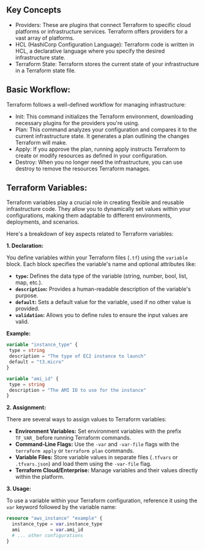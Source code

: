 ## Key Concepts

- Providers: These are plugins that connect Terraform to specific cloud platforms or infrastructure services. Terraform offers providers for a vast array of platforms.
- HCL (HashiCorp Configuration Language): Terraform code is written in HCL, a declarative language where you specify the desired infrastructure state.
- Terraform State: Terraform stores the current state of your infrastructure in a Terraform state file.
## Basic Workflow:

Terraform follows a well-defined workflow for managing infrastructure:

- Init: This command initializes the Terraform environment, downloading necessary plugins for the providers you're using.
- Plan: This command analyzes your configuration and compares it to the current infrastructure state. It generates a plan outlining the changes Terraform will make.
- Apply: If you approve the plan, running apply instructs Terraform to create or modify resources as defined in your configuration.
- Destroy: When you no longer need the infrastructure, you can use destroy to remove the resources Terraform manages.

## Terraform Variables:

Terraform variables play a crucial role in creating flexible and reusable infrastructure code. They allow you to dynamically set values within your configurations, making them adaptable to different environments, deployments, and scenarios. 

Here's a breakdown of key aspects related to Terraform variables:

**1. Declaration:**

You define variables within your Terraform files (`.tf`) using the `variable` block. Each block specifies the variable's name and optional attributes like:

* **`type`:** Defines the data type of the variable (string, number, bool, list, map, etc.).
* **`description`:** Provides a human-readable description of the variable's purpose.
* **`default`:** Sets a default value for the variable, used if no other value is provided.
* **`validation`:** Allows you to define rules to ensure the input values are valid.

**Example:**
```terraform
variable "instance_type" {
 type = string
 description = "The type of EC2 instance to launch"
 default = "t3.micro"
}

variable "ami_id" {
 type = string
 description = "The AMI ID to use for the instance"
}
```

**2. Assignment:**

There are several ways to assign values to Terraform variables:

* **Environment Variables:** Set environment variables with the prefix `TF_VAR_` before running Terraform commands.
* **Command-Line Flags:** Use the `-var` and `-var-file` flags with the `terraform apply` or `terraform plan` commands.
* **Variable Files:** Store variable values in separate files (`.tfvars` or `.tfvars.json`) and load them using the `-var-file` flag.
* **Terraform Cloud/Enterprise:** Manage variables and their values directly within the platform.

**3. Usage:**

To use a variable within your Terraform configuration, reference it using the `var` keyword followed by the variable name:

```terraform
resource "aws_instance" "example" {
  instance_type = var.instance_type
  ami           = var.ami_id
  # ... other configurations
}
```

